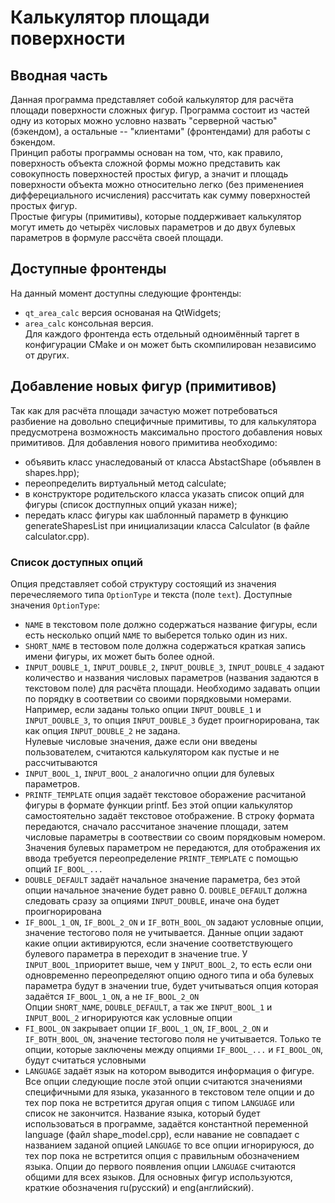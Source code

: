 # Калькулятор площади поверхности
## Вводная часть
Данная программа представляет собой калькулятор для расчёта площади поверхности сложных фигур. Программа состоит из частей одну из которых можно условно назвать "серверной частью" (бэкендом), а остальные -- "клиентами" (фронтендами) для работы с бэкендом.    
Принцип работы программы основан на том, что, как правило, поверхность объекта сложной формы можно представить как совокупность поверхностей простых фигур, а значит и площадь поверхности объекта можно относительно легко (без применениея дифферециального исчисления) рассчитать как сумму поверхностей простых фигур.    
Простые фигуры (примитивы), которые поддерживает калькулятор могут иметь до четырёх числовых параметров и до двух булевых параметров в формуле рассчёта своей площади.    
##  Доступные фронтенды 
На данный момент доступны следующие фронтенды:    
 - `qt_area_calc` версия основаная на QtWidgets;    
 - `area_calc` консольная версия.    
Для каждого фронтенда есть отдельный одноимённый таргет в конфигурации CMake и он может быть скомпилирован независимо от других.
## Добавление новых фигур (примитивов)
Так как для расчёта площади зачастую может потребоваться разбиение на довольно специфичные примитивы, то для калькулятора предусмотрена возможность максимально простого добавления новых примитивов.
Для добавления нового примитива необходимо:
 - объявить класс унаследованый от класса AbstactShape (объявлен в shapes.hpp); 
 - переопределить виртуальный метод calculate;
 - в конструкторе родительского класса указать список опций для фигуры (список достпупных опций указан ниже);
 - передать класс фигуры как шаблонный параметр в функцию generateShapesList при инициализации класса Calculator (в файле calculator.cpp).

### Список доступных опций
Опция представляет собой структуру состоящий из значения перечесляемого типа `OptionType` и текста (поле `text`).
Доступные значения `OptionType`:
- `NAME` в текстовом поле должно содержаться название фигуры, если есть несколько опций `NAME` то выберется только один из них.    
- `SHORT_NAME` в тестовом поле должна содержаться краткая запись имени фигуры, их может быть более одной.    
- `INPUT_DOUBLE_1`, `INPUT_DOUBLE_2`, `INPUT_DOUBLE_3`, `INPUT_DOUBLE_4` задают количество и названия числовых параметров (названия задаются в текстовом поле) для расчёта площади. Необходимо задавать опции по порядку в соответвии со своими порядковыми номерами. Например, если заданы только опции `INPUT_DOUBLE_1` и `INPUT_DOUBLE_3`, то опция `INPUT_DOUBLE_3` будет проигнорирована, так как опция `INPUT_DOUBLE_2` не задана.    
Нулевые числовые значения, даже если они введены пользователем, считаются калькулятором как пустые и не рассчитываются     
- `INPUT_BOOL_1`, `INPUT_BOOL_2` аналогично опции для булевых параметров.     
- `PRINTF_TEMPLATE` опция задаёт текстовое оборажение расчитаной фигуры в формате функции printf. Без этой опции калькулятор самостоятельно задаёт текстовое отображение. В строку формата передаются, сначало рассчитаное значение площади, затем числовые параметры в соотвествии со своим порядковым номером. Значения булевых параметром не передаются, для отображения их ввода требуется переопределение `PRINTF_TEMPLATE` с помощью опций `IF_BOOL_...`       
- `DOUBLE_DEFAULT` задаёт начальное значение параметра, без этой опции начальное значение будет равно 0. `DOUBLE_DEFAULT` должна следовать сразу за опциями `INPUT_DOUBLE`, иначе она будет проигнорирована    
- `IF_BOOL_1_ON`, `IF_BOOL_2_ON` и `IF_BOTH_BOOL_ON` задают условные опции, значение тестогово поля не учитывается. Данные опции задают какие опции активируются, если значение соответствующего булевого параметра в переходит в значение true. У `INPUT_BOOL_1`приоритет выше, чем у `INPUT_BOOL_2`, то есть если они одновременно переопределяют опцию одного типа и оба булевых параметра будут в значении true, будет учитываться опция которая задаётся `IF_BOOL_1_ON`, а не `IF_BOOL_2_ON`      
Опции `SHORT_NAME`, `DOUBLE_DEFAULT`, а так же `INPUT_BOOL_1` и `INPUT_BOOL_2` игнорируютcя как условные опции  
- `FI_BOOL_ON` закрывает опции `IF_BOOL_1_ON`, `IF_BOOL_2_ON` и `IF_BOTH_BOOL_ON`, значение тестогово поля не учитывается. Только те опции, которые заключены между опциями `IF_BOOL_...` и `FI_BOOL_ON`, будут считаться условными
- `LANGUAGE` задаёт язык на котором выводится информация о фигуре. Все опции следующие после этой опции считаются значениями специфичными для языка, указанного в текстовом теле опции и до тех пор пока не встретится другая опция с типом `LANGUAGE` или список не закончится. Название языка, который будет использоваться в программе, задаётся константной переменной language (файл shape_model.cpp), если навание не совпадает с названием заданой опцией `LANGUAGE` то все опции игнорируюся, до тех пор пока не встретится опция с правильным обозначением языка. Опции до первого появления опции `LANGUAGE` считаются общими для всех языков. Для основных фигур используются, краткие обозначения ru(русский) и eng(английский).